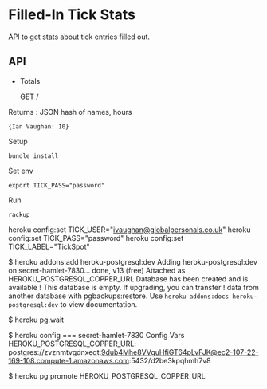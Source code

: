 Filled-In Tick Stats
====================

API to get stats about tick entries filled out.


API
---

* Totals

    GET /

Returns : JSON hash of names, hours

	{Ian Vaughan: 10}



Setup

    bundle install

Set env

    export TICK_PASS="password"

Run

    rackup



heroku config:set TICK_USER="ivaughan@globalpersonals.co.uk"
heroku config:set TICK_PASS="password"
heroku config:set TICK_LABEL="TickSpot"



$  heroku addons:add heroku-postgresql:dev
Adding heroku-postgresql:dev on secret-hamlet-7830... done, v13 (free)
Attached as HEROKU_POSTGRESQL_COPPER_URL
Database has been created and is available
 ! This database is empty. If upgrading, you can transfer
 ! data from another database with pgbackups:restore.
Use `heroku addons:docs heroku-postgresql:dev` to view documentation.

$ heroku pg:wait

$ heroku config
=== secret-hamlet-7830 Config Vars
HEROKU_POSTGRESQL_COPPER_URL: postgres://zvznmtvgdnxeqt:9dub4Mhe8VVguHfiGT64pLvFJK@ec2-107-22-169-108.compute-1.amazonaws.com:5432/d2be3kpqhmh7v8


$ heroku pg:promote HEROKU_POSTGRESQL_COPPER_URL
